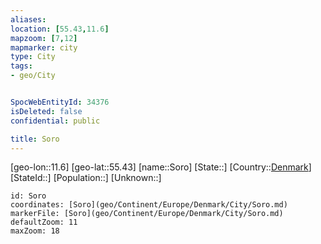 ```yaml
---
aliases: 
location: [55.43,11.6]
mapzoom: [7,12] 
mapmarker: city 
type: City
tags:
- geo/City


SpocWebEntityId: 34376
isDeleted: false
confidential: public

title: Soro
---
```

[geo-lon::11.6]
[geo-lat::55.43]
[name::Soro]
[State::]
[Country::[Denmark](geo/Continent/Europe/Denmark.md)]
[StateId::]
[Population::]
[Unknown::]


```leaflet
id: Soro
coordinates: [Soro](geo/Continent/Europe/Denmark/City/Soro.md)
markerFile: [Soro](geo/Continent/Europe/Denmark/City/Soro.md)
defaultZoom: 11 
maxZoom: 18
```


